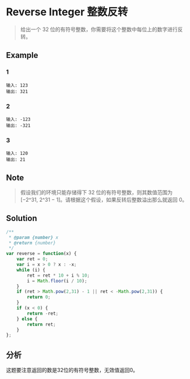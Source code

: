# Reverse Integer 整数反转

>给出一个 32 位的有符号整数，你需要将这个整数中每位上的数字进行反转。

## Example

### 1

```text
输入: 123
输出: 321
```

### 2

```text
输入: -123
输出: -321
```

### 3

```text
输入: 120
输出: 21
```

## Note

>假设我们的环境只能存储得下 32 位的有符号整数，则其数值范围为 [−2^31,  2^31 − 1]。请根据这个假设，如果反转后整数溢出那么就返回 0。

## Solution

```js
/**
 * @param {number} x
 * @return {number}
 */
var reverse = function(x) {
    var ret = 0;
    var i = x > 0 ? x : -x;
    while (i) {
        ret = ret * 10 + i % 10;
        i = Math.floor(i / 10);
    }
    if (ret > Math.pow(2,31) - 1 || ret < -Math.pow(2,31)) {
        return 0;
    }
    if (x < 0) {
        return -ret;
    } else {
        return ret;
    }
};
```

## 分析

这题要注意返回的数是32位的有符号整数，无效值返回0。
